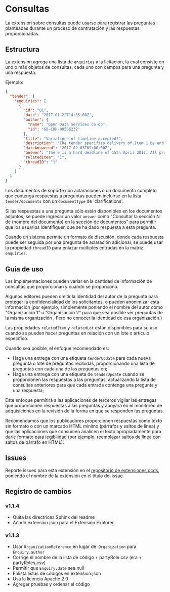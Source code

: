 # Consultas

La extensión sobre consultas puede usarse para registrar las preguntas planteadas durante un proceso de contratación y las respuestas proporcionadas.

## Estructura

La extensión agrega una lista de `enquiries` a la licitación, la cual consiste en uno o más objetos de consultas, cada uno con campos para una pregunta y una respuesta.

Ejemplo:

```json
{
  "tender": {
    "enquiries": [
      {
        "id": "Q1",
        "date": "2017-01-22T14:55:00Z",
        "author": {
          "name": "Open Data Services Co-op",
          "id": "GB-COH-09506232"
        },
        "title": "Variations of timeline accepted?",
        "description": "The tender specifies delivery of Item 1 by end of March 2017. Will alternative proposals for the timeline be considered?",
        "dateAnswered": "2017-02-05T09:00:00Z",
        "answer": "There is a hard deadline of 15th April 2017. All proposals must be for delivery of Item 1 by this date.",
        "relatedItem": "1",
        "threadID": "1"
      }
    ]
  }
}
```

Los documentos de soporte con aclaraciones o un documento completo que contenga respuestas a preguntas pueden incluirse en la lista `tender/documents` con un `documentType` de 'clarifications'.

Si las respuestas a una pregunta sólo están disponibles en los documentos adjuntos, se puede ingresar un valor `answer` como "Consultar la sección N de (nombre del documento) en la sección de documentos" para permitir que los usuarios identifiquen que se ha dado respuesta a esta pregunta.

Cuando un sistema permite un formato de discusión, donde cada respuesta puede ser seguida por una pregunta de aclaración adicional, se puede usar la propiedad `threadID` para enlazar múltiples entradas en la matriz `enquiries`.

## Guía de uso

Las implementaciones pueden variar en la cantidad de información de consultas que proporcionan y cuándo se proporciona.

Algunos editores pueden omitir la identidad del autor de la pregunta para proteger la confidencialidad de los solicitantes, o pueden anonimizar esta información (por ejemplo, simplemente poniendo el nombre del autor como "Organización 1" u "Organización 2" para que sea posible ver preguntas de la misma organización , Pero no conocer la identidad de esa organización.)

Las propiedades `relatedItem` y `relatedLot` están disponibles para su uso cuando se pueden hacer preguntas en relación con un lote o artículo específico.

Cuando sea posible, el enfoque recomendado es:

- Haga una entrega con una etiqueta `tenderUpdate` para cada nueva pregunta o lote de preguntas recibidas, proporcionando una lista de preguntas con cada una de las preguntas en;
- Haga una entrega con una etiqueta de `tenderUpdate` cuando se proporcionen las respuestas a las preguntas, actualizando la lista de consultas anteriores para que cada entrada contenga una pregunta y una respuesta;

Este enfoque permitirá a las aplicaciones de terceros vigilar las entregas que proporcionen respuestas a las preguntas y apoyará en el monitoreo de adquisiciones en la revisión de la forma en que se responden las preguntas.

Recomendamos que los publicadores proporcionen respuestas como texto sin formato o con un marcado HTML mínimo (párrafos y saltos de línea) y que las aplicaciones que consumen analicen el texto apropiadamente para darle formato para legibilidad (por ejemplo, reemplazar saltos de línea con saltos de párrafo en HTML).

## Issues

Reporte issues para esta extensión en el [repositorio de extensiones ocds](https://github.com/open-contracting/ocds-extensions/issues), poniendo el nombre de la extensión en el título del issue.

## Registro de cambios

### v1.1.4

- Quita las directrices Sphinx del readme
- Añadir extension.json para el Extension Explorer

### v1.1.3

- Usar `OrganizationReference` en lugar de` Organization` para `Enquiry.author`
- Corrige el nombre de la lista de código + partyRole.csv (era + partyRoles.csv)
- Permitir que `Enquiry.date` sea null
- Enlista listas de códigos en extension.json
- Usa la licencia Apache 2.0
- Agregar pruebas y ordenar el código
